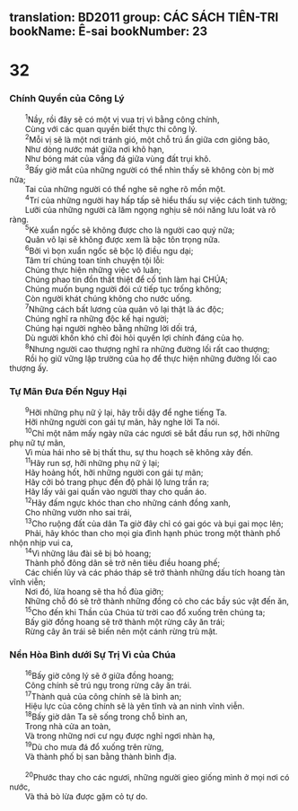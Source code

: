 translation: BD2011
group: CÁC SÁCH TIÊN-TRI
bookName: Ê-sai 
bookNumber: 23
-------

<div class="title"><h1>32</h1><h3>Chính Quyền của Công Lý</h3></div>
<span class="verse es_32_1">  <sup>1</sup>Nầy, rồi đây sẽ có một vị vua trị vì bằng công chính,<br/>  Cùng với các quan quyền biết thực thi công lý.<br/></span>
<span class="verse es_32_2">  <sup>2</sup>Mỗi vị sẽ là một nơi tránh gió, một chỗ trú ẩn giữa cơn giông bão,<br/>  Như dòng nước mát giữa nơi khô hạn,<br/>  Như bóng mát của vầng đá giữa vùng đất trụi khô.<br/></span>
<span class="verse es_32_3">  <sup>3</sup>Bấy giờ mắt của những người có thể nhìn thấy sẽ không còn bị mờ nữa;<br/>  Tai của những người có thể nghe sẽ nghe rõ mồn một.<br/></span>
<span class="verse es_32_4">  <sup>4</sup>Trí của những người hay hấp tấp sẽ hiểu thấu sự việc cách tinh tường;<br/>  Lưỡi của những người cà lăm ngọng nghịu sẽ nói năng lưu loát và rõ ràng.<br/></span>
<span class="verse es_32_5">  <sup>5</sup>Kẻ xuẩn ngốc sẽ không được cho là người cao quý nữa;<br/>  Quân vô lại sẽ không được xem là bậc tôn trọng nữa.<br/></span>
<span class="verse es_32_6">  <sup>6</sup>Bởi vì bọn xuẩn ngốc sẽ bộc lộ điều ngu dại;<br/>  Tâm trí chúng toan tính chuyện tội lỗi: <br/>  Chúng thực hiện những việc vô luân;<br/>  Chúng phao tin đồn thất thiệt để cố tình làm hại CHÚA;<br/>  Chúng muốn bụng người đói cứ tiếp tục trống không;<br/>  Còn người khát chúng không cho nước uống.<br/></span>
<span class="verse es_32_7">  <sup>7</sup>Những cách bất lương của quân vô lại thật là ác độc;<br/>  Chúng nghĩ ra những độc kế hại người;<br/>  Chúng hại người nghèo bằng những lời dối trá,<br/>  Dù người khốn khó chỉ đòi hỏi quyền lợi chính đáng của họ.<br/></span>
<span class="verse es_32_8">  <sup>8</sup>Nhưng người cao thượng nghĩ ra những đường lối rất cao thượng;<br/>  Rồi họ giữ vững lập trường của họ để thực hiện những đường lối cao thượng ấy.<br/></span>
<div class="title"><h3>Tự Mãn Ðưa Ðến Nguy Hại</h3></div>
<span class="verse es_32_9">  <sup>9</sup>Hỡi những phụ nữ ỷ lại, hãy trỗi dậy để nghe tiếng Ta.<br/>  Hỡi những người con gái tự mãn, hãy nghe lời Ta nói.<br/></span>
<span class="verse es_32_10">  <sup>10</sup>Chỉ một năm mấy ngày nữa các ngươi sẽ bắt đầu run sợ, hỡi những phụ nữ tự mãn,<br/>  Vì mùa hái nho sẽ bị thất thu, sự thu hoạch sẽ không xảy đến.<br/></span>
<span class="verse es_32_11">  <sup>11</sup>Hãy run sợ, hỡi những phụ nữ ỷ lại;<br/>  Hãy hoảng hốt, hỡi những người con gái tự mãn;<br/>  Hãy cởi bỏ trang phục đến độ phải lộ lưng trần ra;<br/>  Hãy lấy vải gai quấn vào người thay cho quần áo.<br/></span>
<span class="verse es_32_12">  <sup>12</sup>Hãy đấm ngực khóc than cho những cánh đồng xanh,<br/>  Cho những vườn nho sai trái,<br/></span>
<span class="verse es_32_13">  <sup>13</sup>Cho ruộng đất của dân Ta giờ đây chỉ có gai góc và bụi gai mọc lên;<br/>  Phải, hãy khóc than cho mọi gia đình hạnh phúc trong một thành phố nhộn nhịp vui ca,<br/></span>
<span class="verse es_32_14">  <sup>14</sup>Vì những lâu đài sẽ bị bỏ hoang;<br/>  Thành phố đông dân sẽ trở nên tiêu điều hoang phế;<br/>  Các chiến lũy và các pháo tháp sẽ trở thành những dấu tích hoang tàn vĩnh viễn;<br/>  Nơi đó, lừa hoang sẽ tha hồ đùa giỡn;<br/>  Những chỗ đó sẽ trở thành những đồng cỏ cho các bầy súc vật đến ăn,<br/></span>
<span class="verse es_32_15">  <sup>15</sup>Cho đến khi Thần của Chúa từ trời cao đổ xuống trên chúng ta;<br/>  Bấy giờ đồng hoang sẽ trở thành một rừng cây ăn trái;<br/>  Rừng cây ăn trái sẽ biến nên một cánh rừng trù mật.<br/></span>
<div class="title"><h3>Nền Hòa Bình dưới Sự Trị Vì của Chúa</h3></div>
<span class="verse es_32_16">  <sup>16</sup>Bấy giờ công lý sẽ ở giữa đồng hoang;<br/>  Công chính sẽ trú ngụ trong rừng cây ăn trái.<br/></span>
<span class="verse es_32_17">  <sup>17</sup>Thành quả của công chính sẽ là bình an;<br/>  Hiệu lực của công chính sẽ là yên tĩnh và an ninh vĩnh viễn.<br/></span>
<span class="verse es_32_18">  <sup>18</sup>Bấy giờ dân Ta sẽ sống trong chỗ bình an,<br/>  Trong nhà cửa an toàn,<br/>  Và trong những nơi cư ngụ được nghỉ ngơi nhàn hạ,<br/></span>
<span class="verse es_32_19">  <sup>19</sup>Dù cho mưa đá đổ xuống trên rừng,<br/>  Và thành phố bị san bằng thành bình địa.<br/><br/></span>
<span class="verse es_32_20">  <sup>20</sup>Phước thay cho các ngươi, những người gieo giống mình ở mọi nơi có nước,<br/>  Và thả bò lừa được gặm cỏ tự do.<br/></span>
